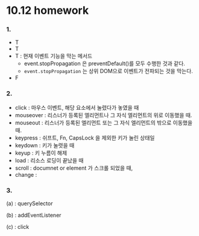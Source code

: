 # 10.12 homework



### 1.

- T
- T
- T : 현재 이벤트 기능을 막는 메서드
  - event.stopPropagation 은 preventDefault()를 모두 수행한 것과 같다. 
  - `event.stopPropagation` 는 상위 DOM으로 이벤트가 전파되는 것을 막는다.
- F



### 2.

- click : 마우스 이벤트, 해당 요소에서 눌렸다가 놓였을 때
- mouseover :  리스너가 등록된 엘리먼트나 그 자식 엘리먼트의 위로 이동했을 때.
- mouseout : 리스너가 등록된 엘리먼트 또는 그 자식 엘리먼트의 밖으로 이동했을 때.
- keypress : 쉬프트, Fn, CapsLock 을 제외한 키가 눌린 상태일 
- keydown : 키가 눌렷을 때
- keyup : 키 누름이 해제
- load : 리소스 로딩이 끝났을 때 
- scroll : documnet or element 가 스크롤 되었을 때,
- change : 



### 3.

(a) : querySelector

(b) : addEventListener

(c) : click